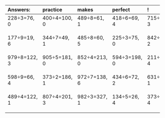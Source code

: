 | Answers: | practice | makes | perfect | ! |
| :--- | :--- | :--- | :--- | :--- |
| 228÷3=76, 0 | 400÷4=100, 0 | 489÷8=61, 1 | 418÷6=69, 4 | 715÷4=178, 3 | 
|   |   |   |   |   | 
|   |   |   |   |   | 
|   |   |   |   |   | 
| 177÷9=19, 6 | 344÷7=49, 1 | 485÷8=60, 5 | 225÷3=75, 0 | 842÷3=280, 2 | 
|   |   |   |   |   | 
|   |   |   |   |   | 
|   |   |   |   |   | 
| 979÷8=122, 3 | 905÷5=181, 0 | 852÷4=213, 0 | 594÷3=198, 0 | 211÷9=23, 4 | 
|   |   |   |   |   | 
|   |   |   |   |   | 
|   |   |   |   |   | 
| 598÷9=66, 4 | 373÷2=186, 1 | 972÷7=138, 6 | 434÷6=72, 2 | 631÷3=210, 1 | 
|   |   |   |   |   | 
|   |   |   |   |   | 
|   |   |   |   |   | 
| 489÷4=122, 1 | 807÷4=201, 3 | 982÷3=327, 1 | 134÷5=26, 4 | 373÷9=41, 4 | 
|   |   |   |   |   | 
|   |   |   |   |   | 
|   |   |   |   |   | 
